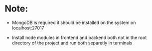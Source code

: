 # Note:

- MongoDB is required it should be installed on the system on localhost:27017

- Install node modules in frontend and backend both not in the root directory of the project and run both separetly in terminals
